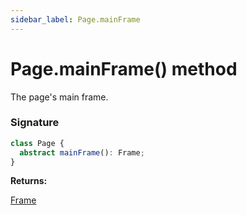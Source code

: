 ```yaml
---
sidebar_label: Page.mainFrame
---
```


# Page.mainFrame() method

The page's main frame.

### Signature

```typescript
class Page {
  abstract mainFrame(): Frame;
}
```

**Returns:**

[Frame](./puppeteer.frame.md)
